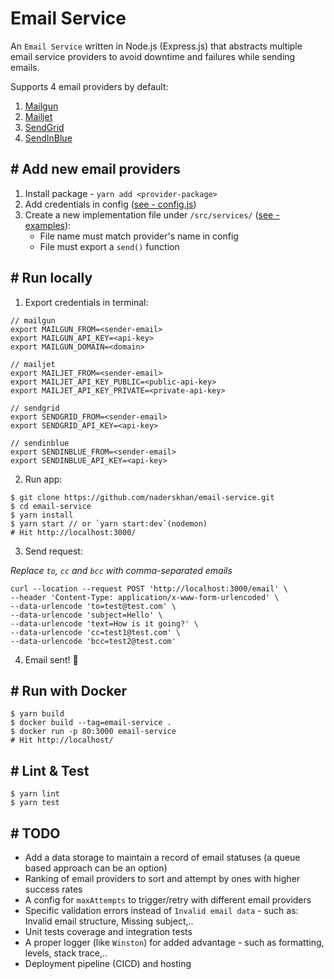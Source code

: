 # Email Service
An `Email Service` written in Node.js (Express.js) that abstracts multiple email service providers to avoid downtime and failures while sending emails.

Supports 4 email providers by default:
1. [Mailgun](https://www.mailgun.com/)
2. [Mailjet](https://www.mailjet.com/)
3. [SendGrid](https://www.sendgrid.com/)
4. [SendInBlue](https://www.sendinblue.com/)

## # Add new email providers
1. Install package - `yarn add <provider-package>`
2. Add credentials in config ([see - config.js](https://github.com/naderskhan/email-service/blob/master/src/config.js))
3. Create a new implementation file under `/src/services/` ([see - examples](https://github.com/naderskhan/email-service/blob/master/src/services)):
    - File name must match provider's name in config
    - File must export a `send()` function

## # Run locally
1. Export credentials in terminal:
```
// mailgun
export MAILGUN_FROM=<sender-email>
export MAILGUN_API_KEY=<api-key>
export MAILGUN_DOMAIN=<domain>

// mailjet
export MAILJET_FROM=<sender-email>
export MAILJET_API_KEY_PUBLIC=<public-api-key>
export MAILJET_API_KEY_PRIVATE=<private-api-key>

// sendgrid
export SENDGRID_FROM=<sender-email>
export SENDGRID_API_KEY=<api-key>

// sendinblue
export SENDINBLUE_FROM=<sender-email>
export SENDINBLUE_API_KEY=<api-key>
```

2. Run app:
```
$ git clone https://github.com/naderskhan/email-service.git
$ cd email-service
$ yarn install
$ yarn start // or `yarn start:dev`(nodemon)
# Hit http://localhost:3000/
```

3. Send request:

*Replace `to`, `cc` and `bcc` with comma-separated emails*
```
curl --location --request POST 'http://localhost:3000/email' \
--header 'Content-Type: application/x-www-form-urlencoded' \
--data-urlencode 'to=test@test.com' \
--data-urlencode 'subject=Hello' \
--data-urlencode 'text=How is it going?' \
--data-urlencode 'cc=test1@test.com' \
--data-urlencode 'bcc=test2@test.com'
```

4. Email sent! 🚀


## # Run with Docker
```
$ yarn build
$ docker build --tag=email-service .
$ docker run -p 80:3000 email-service
# Hit http://localhost/
```

## # Lint & Test
```
$ yarn lint
$ yarn test
```


## # TODO
- Add a data storage to maintain a record of email statuses (a queue based approach can be an option)
- Ranking of email providers to sort and attempt by ones with higher success rates
- A config for `maxAttempts` to trigger/retry with different email providers
- Specific validation errors instead of `Invalid email data` - such as: Invalid email structure, Missing subject,..
- Unit tests coverage and integration tests
- A proper logger (like `Winston`) for added advantage - such as formatting, levels, stack trace,..
- Deployment pipeline (CICD) and hosting
